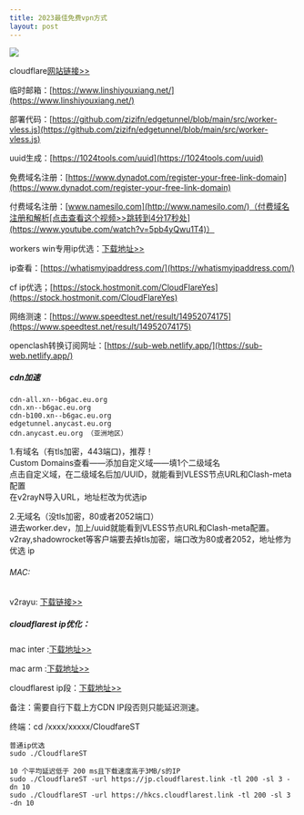```yaml
---
title: 2023最佳免费vpn方式
layout: post
---
```

![](https://i0.wp.com/jdssl.top/wp-content/uploads/2023/07/worker.jpg?fit=1024%2C576&ssl=1)

cloudflare[网站链接>>](https://dash.cloudflare.com/)

临时邮箱：[https://www.linshiyouxiang.net/](https://www.linshiyouxiang.net/)

部署代码：[https://github.com/zizifn/edgetunnel/blob/main/src/worker-vless.js](https://github.com/zizifn/edgetunnel/blob/main/src/worker-vless.js)

uuid生成：[https://1024tools.com/uuid](https://1024tools.com/uuid)

免费域名注册：[https://www.dynadot.com/register-your-free-link-domain](https://www.dynadot.com/register-your-free-link-domain)

付费域名注册：[www.namesilo.com](http://www.namesilo.com/)（付费域名注册和解析[点击查看这个视频>>跳转到4分17秒处](https://www.youtube.com/watch?v=5pb4yQwu1T4)）

workers win专用ip优选：[下载地址>>](https://jdssl.top/wp-content/uploads/2023/07/works%E4%B8%93%E7%94%A8ip%E4%BC%98%E9%80%89.zip)

ip查看：[https://whatismyipaddress.com/](https://whatismyipaddress.com/)

cf ip优选；[https://stock.hostmonit.com/CloudFlareYes](https://stock.hostmonit.com/CloudFlareYes)

网络测速：[https://www.speedtest.net/result/14952074175](https://www.speedtest.net/result/14952074175)

openclash转换订阅网址：[https://sub-web.netlify.app/](https://sub-web.netlify.app/)

##### cdn加速

    cdn-all.xn--b6gac.eu.org  
    cdn.xn--b6gac.eu.org   
    cdn-b100.xn--b6gac.eu.org   
    edgetunnel.anycast.eu.org   
    cdn.anycast.eu.org （亚洲地区）

1.有域名（有tls加密，443端口)，推荐！  
Custom Domains查看——添加自定义域——填1个二级域名  
点击自定义域，在二级域名后加/UUID，就能看到VLESS节点URL和Clash-meta配置  
在v2rayN导入URL，地址栏改为优选ip

2.无域名（没tls加密，80或者2052端口）  
进去worker.dev，加上/uuid就能看到VLESS节点URL和Clash-meta配置。v2ray,shadowrocket等客户端要去掉tls加密，端口改为80或者2052，地址修为优选 ip

###### MAC:

v2rayu: [下载链接>>](https://github.com/yanue/V2rayU/releases/tag/v3.8.0)

##### cloudflarest ip优化：

mac inter :[下载地址>>](https://github.com/XIU2/CloudflareSpeedTest/releases/download/v2.2.4/CloudflareST_darwin_amd64.zip)

mac arm :[下载地址>>](https://github.com/XIU2/CloudflareSpeedTest/releases/download/v2.2.4/CloudflareST_darwin_arm64.zip)

cloudflarest ip段：[下载地址>>](https://zip.baipiao.eu.org/)

备注：需要自行下载上方CDN IP段否则只能延迟测速。

终端：cd /xxxx/xxxxx/CloudfareST
```
普通ip优选  
sudo ./CloudflareST 
```
```
10 个平均延迟低于 200 ms且下载速度高于3MB/s的IP   
sudo ./CloudflareST -url https://jp.cloudflarest.link -tl 200 -sl 3 -dn 10  
sudo ./CloudflareST -url https://hkcs.cloudflarest.link -tl 200 -sl 3 -dn 10
```
